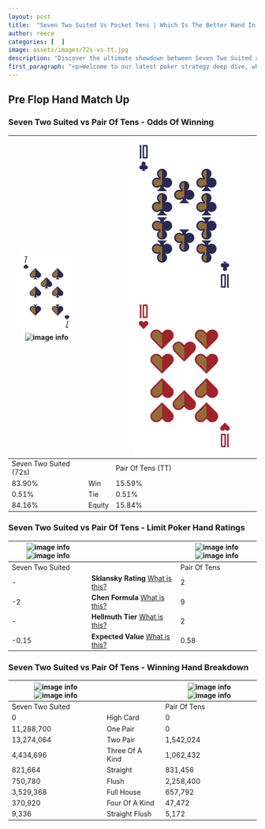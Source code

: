```yaml
---
layout: post
title:  "Seven Two Suited Vs Pocket Tens | Which Is The Better Hand In Poker? A Complete Guide"
author: reece
categories: [  ]
image: assets/images/72s-vs-tt.jpg
description: "Discover the ultimate showdown between Seven Two Suited and Pair Of Tens in poker! Uncover the odds, strategies, and scenarios where one hand triumphs over the other. Get ready to up your poker game with this thrilling analysis."
first_paragraph: "<p>Welcome to our latest poker strategy deep dive, where we're pitting two distinct hands against each other in a high-stakes showdown: Seven Two Suited vs Pair Of Tens.</p><p>In the dynamic world of poker, every decision counts, and knowing which hand holds the upper hand is key to your success at the table.</p><p>In this article, we'll dissect these two hands, explore the scenarios where one dominates the other, and equip you with the knowledge to make strategic choices that can tip the odds in your favor.</p><p>Get ready to unravel the intriguing dynamics of these poker hands and elevate your game to new heights.</p>"
---
```




[comment]: # (sp0)

## Pre Flop Hand Match Up

<div class="table hand-ratings" markdown="1"> 



### Seven Two Suited vs Pair Of Tens - Odds Of Winning


    
| ![image info](assets/images/hand1/7.png) ![image info](assets/images/hand1/2s.png) |  | ![image info](assets/images/hand2/T.png) ![image info](assets/images/hand2/To.png) |
| -------- | -------- | -------- |
| Seven Two Suited (72s) |  | Pair Of Tens (TT) |
| 83.90% | Win | 15.59% |
| 0.51% | Tie | 0.51% |
| 84.16% | Equity | 15.84% |




[comment]: # (sp1)



### Seven Two Suited vs Pair Of Tens - Limit Poker Hand Ratings


    
| ![image info](https://www.riverpairs.com/assets/images/hand1/7.png) ![image info](https://www.riverpairs.com/assets/images/hand1/2s.png) |  | ![image info](https://www.riverpairs.com/assets/images/hand2/T.png) ![image info](https://www.riverpairs.com/assets/images/hand2/To.png) |
| -------- | -------- | -------- |
| Seven Two Suited |  | Pair Of Tens |
| - | **Sklansky Rating** [What is this?](/sklansky-rating-explained) | 2 |
| -2 | **Chen Formula** [What is this?](/chen-formula-explained) | 9 |
| - | **Hellmuth Tier** [What is this?](/Hellmuth-tier-explained) | 2 |
| -0.15 | **Expected Value** [What is this?](/expected-value-explained) | 0.58 |




[comment]: # (sp2)



### Seven Two Suited vs Pair Of Tens - Winning Hand Breakdown


    
| ![image info](https://www.riverpairs.com/assets/images/hand1/7.png) ![image info](https://www.riverpairs.com/assets/images/hand1/2s.png) |  | ![image info](https://www.riverpairs.com/assets/images/hand2/T.png) ![image info](https://www.riverpairs.com/assets/images/hand2/To.png) |
| -------- | -------- | -------- |
| Seven Two Suited |  | Pair Of Tens |
| 0 | High Card | 0 |
| 11,288,700 | One Pair | 0 |
| 13,274,064 | Two Pair | 1,542,024 |
| 4,434,696 | Three Of A Kind | 1,062,432 |
| 821,664 | Straight | 831,456 |
| 750,780 | Flush | 2,258,400 |
| 3,529,368 | Full House | 657,792 |
| 370,920 | Four Of A Kind | 47,472 |
| 9,336 | Straight Flush | 5,172 |




[comment]: # (sp3)



</div>

[comment]: # (sp4)



[comment]: # (sp5)

